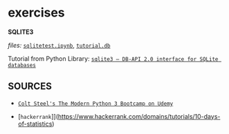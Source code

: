 # exercises

**SQLITE3**

*files:* [`sqlitetest.ipynb`](https://github.com/jfremzrai/Python/blob/master/exercises/sqlitetest.ipynb), [`tutorial.db`](https://github.com/jfremzrai/Python/blob/master/exercises/tutorial.db)

Tutorial from Python Library: [`sqlite3 — DB-API 2.0 interface for SQLite databases`](https://docs.python.org/3/library/sqlite3.html)


## SOURCES

- [`Colt Steel's The Modern Python 3 Bootcamp on Udemy`](https://www.udemy.com/course/the-modern-python3-bootcamp/)

- [`hackerrank`]](https://www.hackerrank.com/domains/tutorials/10-days-of-statistics)